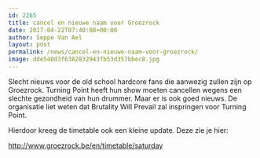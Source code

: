 ```yaml
---
id: 2265
title: cancel en nieuwe naam voor Groezrock
date: 2017-04-22T07:40:08+00:00
author: Seppe Van Ael
layout: post
permalink: /news/cancel-en-nieuwe-naam-voor-groezrock/
image: dde540d3f6382832943fb53d357bbec8.jpg
---
```

Slecht nieuws voor de old school hardcore fans die aanwezig zullen zijn op Groezrock. Turning Point heeft hun show moeten cancellen wegens een slechte gezondheid van hun drummer. Maar er is ook goed nieuws. De organisatie liet weten dat Brutality Will Prevail zal inspringen voor Turning Point.

Hierdoor kreeg de timetable ook een kleine update. Deze zie je hier:

http://www.groezrock.be/en/timetable/saturday

&nbsp;